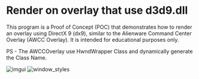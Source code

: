 # Render on overlay that use d3d9.dll

This program is a Proof of Concept (POC) that demonstrates how to render an overlay using DirectX 9 (dx9), similar to the Alienware Command Center Overlay (AWCC Overlay). It is intended for educational purposes only.

PS - The AWCCOverlay use HwndWrapper Class and dynamically generate the Class Name. 

![imgui](https://github.com/user-attachments/assets/6d538a90-5f8a-4f30-8c47-64abf1f413d5)
![window_styles](https://github.com/user-attachments/assets/bee6d15d-fe89-48fe-916a-bfe9426af4c3)
